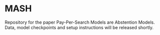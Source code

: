 # MASH
Repository for the paper Pay-Per-Search Models are Abstention Models. Data, model checkpoints and setup instructions will be released shortly.
